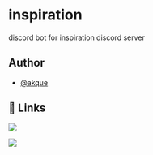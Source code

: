 # inspiration
discord bot for inspiration discord server

## Author

- [@akque](https://www.github.com/akque)

## 🔗 Links
![](https://dcbadge.limes.pink/api/shield/606492125122527242)

[![](https://dcbadge.limes.pink/api/server/https://discord.gg/qfbhaSWme3)](https://discord.gg/https://discord.gg/qfbhaSWme3)
